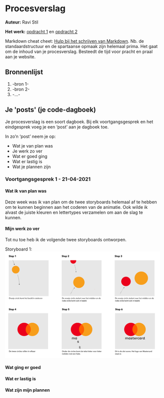 # Procesverslag

**Auteur:** Ravi Stil

**Het werk:** [opdracht 1](opdracht1/index.html) en [opdracht 2](opdracht2/index.html)

Markdown cheat cheet: [Hulp bij het schrijven van Markdown](https://github.com/adam-p/markdown-here/wiki/Markdown-Cheatsheet). Nb. de standaardstructuur en de spartaanse opmaak zijn helemaal prima. Het gaat om de inhoud van je procesverslag. Besteedt de tijd voor pracht en praal aan je website.

## Bronnenlijst

1. -bron 1-
2. -bron 2-
3. -...-

## Je 'posts' (je code-dagboek)

Je procesverslag is een soort dagboek.
Bij elk voortgangsgesprek en het eindgesprek voeg je een ‘post’ aan je dagboek toe.

In zo’n ‘post’ neem je op:

- Wat je van plan was
- Je werk zo ver
- Wat er goed ging
- Wat er lastig is
- Wat je plannen zijn

### Voortgangsgesprek 1 - 21-04-2021

#### Wat ik van plan was

Deze week was ik van plan om de twee storyboards helemaal af te hebben om te kunnen beginnen aan het coderen van de animatie. Ook wilde ik alvast de juiste kleuren en lettertypes verzamelen om aan de slag te kunnen.

#### Mijn werk zo ver

Tot nu toe heb ik de volgende twee storyboards ontworpen.

Storyboard 1:
![alt text](opdracht1/images/storyboard1.png "Storyboard 1")

#### Wat ging er goed

#### Wat er lastig is

#### Wat zijn mijn plannen
